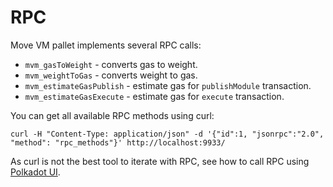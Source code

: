 # RPC

Move VM pallet implements several RPC calls:

* `mvm_gasToWeight` - converts gas to weight.
* `mvm_weightToGas` - converts weight to gas.
* `mvm_estimateGasPublish` - estimate gas for `publishModule` transaction.
* `mvm_estimateGasExecute` - estimate gas for `execute` transaction.

You can get all available RPC methods using curl:

```text
curl -H "Content-Type: application/json" -d '{"id":1, "jsonrpc":"2.0", "method": "rpc_methods"}' http://localhost:9933/
```

As curl is not the best tool to iterate with RPC, see how to call RPC using [Polkadot UI](../getting_started/ui.md#RPC).
